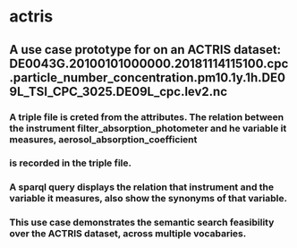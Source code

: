 # actris

## A use case prototype for on an ACTRIS dataset: DE0043G.20100101000000.20181114115100.cpc.particle_number_concentration.pm10.1y.1h.DE09L_TSI_CPC_3025.DE09L_cpc.lev2.nc

### A triple file is creted from the attributes. The relation between the instrument filter_absorption_photometer and he variable it measures, aerosol_absorption_coefficient
### is recorded in the triple file.
### A sparql query displays the relation that instrument and the variable it measures, also show the synonyms of that variable.

### This use case demonstrates the semantic search feasibility over the ACTRIS dataset, across multiple vocabaries.
